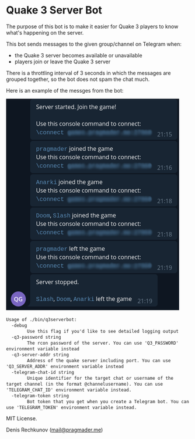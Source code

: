 # Quake 3 Server Bot

The purpose of this bot is to make it easier for Quake 3 players to know what's happening on the server.

This bot sends messages to the given group/channel on Telegram when:

* the Quake 3 server becomes available or unavailable
* players join or leave the Quake 3 server

There is a throttling interval of 3 seconds in which the messages are grouped together, so the bot does not spam the chat much.

Here is an example of the messges from the bot:

![bot messages](img/bot-messages.png)

```
Usage of ./bin/q3serverbot:
  -debug
        Use this flag if you'd like to see detailed logging output
  -q3-password string
        The rcon password of the server. You can use 'Q3_PASSWORD' environment variable instead
  -q3-server-addr string
        Address of the quake server including port. You can use 'Q3_SERVER_ADDR' environment variable instead
  -telegram-chat-id string
        Unique identifier for the target chat or username of the target channel (in the format @channelusername). You can use 'TELEGRAM_CHAT_ID' environment variable instead.
  -telegram-token string
        Bot token that you get when you create a Telegram bot. You can use 'TELEGRAM_TOKEN' environment variable instead.
```

MIT License.

Denis Rechkunov (mail@pragmader.me)
